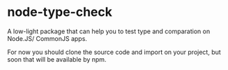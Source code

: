# node-type-check
A low-light package that can help you to test type and comparation on Node.JS/ CommonJS apps.

For now you should clone the source code and import on your project, but soon that will be available by npm.
